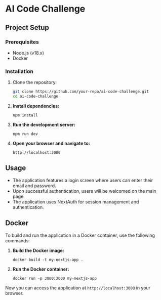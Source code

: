 # AI Code Challenge

## Project Setup

### Prerequisites

- Node.js (v18.x)
- Docker

### Installation

1. Clone the repository:
   ```sh
   git clone https://github.com/your-repo/ai-code-challenge.git
   cd ai-code-challenge
   ```

2. **Install dependencies:**
   ```
   npm install
   ```

3. **Run the development server:**
   ```
   npm run dev
   ```

4. **Open your browser and navigate to:**
   ```
   http://localhost:3000
   ```

## Usage

- The application features a login screen where users can enter their email and password.
- Upon successful authentication, users will be welcomed on the main page.
- The application uses NextAuth for session management and authentication.

## Docker

To build and run the application in a Docker container, use the following commands:

1. **Build the Docker image:**
   ```
   docker build -t my-nextjs-app .
   ```

2. **Run the Docker container:**
   ```
   docker run -p 3000:3000 my-nextjs-app
   ```

Now you can access the application at `http://localhost:3000` in your browser.